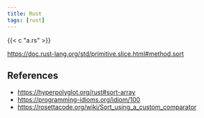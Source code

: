```yaml
---
title: Rust
tags: [rust]
---
```


{{< c "a.rs" >}}

<https://doc.rust-lang.org/std/primitive.slice.html#method.sort>

## References

- <https://hyperpolyglot.org/rust#sort-array>
- <https://programming-idioms.org/idiom/100>
- <https://rosettacode.org/wiki/Sort_using_a_custom_comparator>
